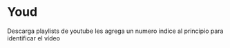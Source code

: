 # Youd

Descarga playlists de youtube les agrega un numero indice al principio para identificar el vídeo

